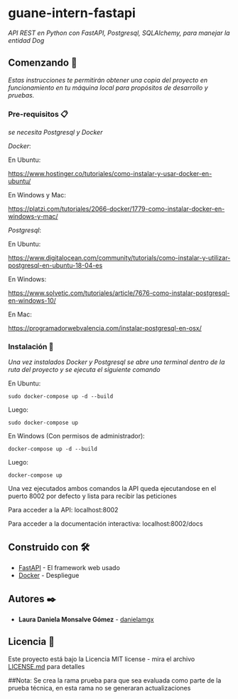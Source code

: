 # guane-intern-fastapi

_API REST en Python con FastAPI, Postgresql, SQLAlchemy, para manejar
la entidad Dog_

## Comenzando 🚀

_Estas instrucciones te permitirán obtener una copia del proyecto en funcionamiento en tu máquina local para propósitos de desarrollo y pruebas._


### Pre-requisitos 📋

_se necesita Postgresql y Docker_

_Docker_:

En Ubuntu:

https://www.hostinger.co/tutoriales/como-instalar-y-usar-docker-en-ubuntu/

En Windows y Mac:

https://platzi.com/tutoriales/2066-docker/1779-como-instalar-docker-en-windows-y-mac/


_Postgresql_:

En Ubuntu:

https://www.digitalocean.com/community/tutorials/como-instalar-y-utilizar-postgresql-en-ubuntu-18-04-es

En Windows:

https://www.solvetic.com/tutoriales/article/7676-como-instalar-postgresql-en-windows-10/

En Mac:

https://programadorwebvalencia.com/instalar-postgresql-en-osx/


### Instalación 🔧

_Una vez instalados Docker y Postgresql se abre una terminal dentro de la 
ruta del proyecto y se ejecuta el siguiente comando_

En Ubuntu:


```
sudo docker-compose up -d --build
```

Luego:


```
sudo docker-compose up
```


En Windows (Con permisos de administrador):


```
docker-compose up -d --build
```

Luego:


```
docker-compose up 
```


Una vez ejecutados ambos comandos la API queda ejecutandose en el puerto 8002 por defecto y lista para recibir las peticiones


Para acceder a la API:
localhost:8002


Para acceder a la documentación interactiva:
localhost:8002/docs



## Construido con 🛠️


* [FastAPI](https://fastapi.tiangolo.com/es/) - El framework web usado
* [Docker](https://www.docker.com) - Despliegue


## Autores ✒️


* **Laura Daniela Monsalve Gómez** - [danielamgx](https://github.com/DanielaMGX)


## Licencia 📄

Este proyecto está bajo la Licencia MIT license - mira el archivo [LICENSE.md](LICENSE) para detalles


##Nota:
Se crea la rama prueba para que sea evaluada como parte de la prueba técnica, en esta rama no se generaran actualizaciones
